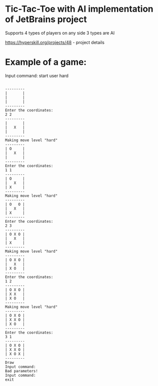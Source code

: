 # Tic-Tac-Toe with AI implementation of JetBrains project

Supports 4 types of players on any side
3 types are AI

https://hyperskill.org/projects/48 - project details

# Example of a game:

Input command:
start user hard

```

---------
|       |
|       |
|       |
---------
Enter the coordinates:
2 2
---------
|       |
|   X   |
|       |
---------
Making move level "hard"
---------
| O     |
|   X   |
|       |
---------
Enter the coordinates:
1 1
---------
| O     |
|   X   |
| X     |
---------
Making move level "hard"
---------
| O   O |
|   X   |
| X     |
---------
Enter the coordinates:
2 3
---------
| O X O |
|   X   |
| X     |
---------
Making move level "hard"
---------
| O X O |
|   X   |
| X O   |
---------
Enter the coordinates:
1 2
---------
| O X O |
| X X   |
| X O   |
---------
Making move level "hard"
---------
| O X O |
| X X O |
| X O   |
---------
Enter the coordinates:
3 1
---------
| O X O |
| X X O |
| X O X |
---------
Draw
Input command:
Bad parameters!
Input command:
exit

```